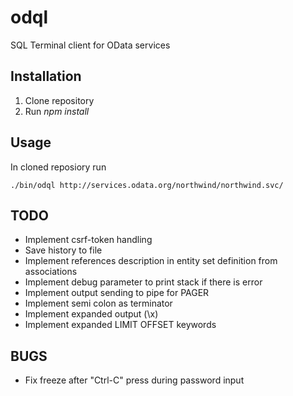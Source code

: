 # odql

SQL Terminal client for OData services

## Installation

 1. Clone repository
 1. Run *npm install*

## Usage

In cloned reposiory run


```
./bin/odql http://services.odata.org/northwind/northwind.svc/
```

## TODO

  * Implement csrf-token handling
  * Save history to file
  * Implement references description in entity set definition from associations
  * Implement debug parameter to print stack if there is error
  * Implement output sending to pipe for PAGER
  * Implement semi colon as terminator
  * Implement expanded output (\x)
  * Implement expanded LIMIT OFFSET keywords

## BUGS

  * Fix freeze after "Ctrl-C" press during password input
